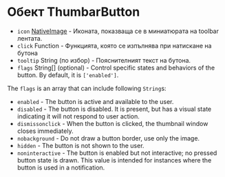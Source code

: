 # Обект ThumbarButton

* `icon` [NativeImage](../native-image.md) - Иконата, показваща се в миниатюрата на toolbar лентата.
* `click` Function - Функцията, която се изпълнява при натискане на бутона
* `tooltip` String (по избор) - Пояснителният текст на бутона.
* `flags` String[] (optional) - Control specific states and behaviors of the button. By default, it is `['enabled']`.

The `flags` is an array that can include following `String`s:

* `enabled` - The button is active and available to the user.
* `disabled` - The button is disabled. It is present, but has a visual state indicating it will not respond to user action.
* `dismissonclick` - When the button is clicked, the thumbnail window closes immediately.
* `nobackground` - Do not draw a button border, use only the image.
* `hidden` - The button is not shown to the user.
* `noninteractive` - The button is enabled but not interactive; no pressed button state is drawn. This value is intended for instances where the button is used in a notification.